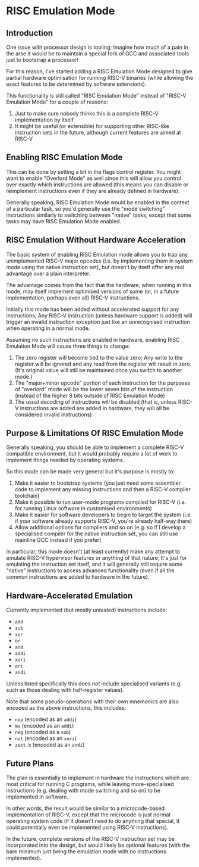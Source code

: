 # RISC Emulation Mode

## Introduction

One issue with processor design is tooling; Imagine how much of a pain in the arse it would be to maintain a special fork of GCC and associated tools just to bootstrap a processor!

For this reason, I've started adding a RISC Emulation Mode designed to give partial hardware optimisation for running RISC-V binaries (while allowing the exact features to be determined by software extensions).

This functionality is still called "RISC Emulation Mode" instead of "RISC-V Emulation Mode" for a couple of reasons:

1. Just to make sure nobody thinks this is a complete RISC-V implementation by itself
2. It might be useful (or extensible) for supporting other RISC-like instruction sets in the future, although current features are aimed at RISC-V

## Enabling RISC Emulation Mode

This can be done by setting a bit in the flags control register. You might want to enable "Overlord Mode" as well since this will allow you control over exactly which instructions are allowed (this means you can disable or reimplement instructions even if they are already defined in hardware).

Generally speaking, RISC Emulation Mode would be enabled in the context of a particular task, so you'd generally use the "mode switching" instructions similarly to switching between "native" tasks, except that some tasks may have RISC Emulation Mode enabled.

## RISC Emulation Without Hardware Acceleration

The basic system of enabling RISC Emulation mode allows you to trap any unimplemented RISC-V major opcodes (i.e. by implementing them in system mode using the native instruction set), but doesn't by itself offer any real advantage over a plain interpreter.

The advantage comes from the fact that the hardware, when running in this mode, may itself implement optimised versions of some (or, in a future implementation, perhaps even all) RISC-V instructions.

Initially this mode has been added without accelerated support for any instructions; Any RISC-V instruction (unless hardware support is added) will trigger an invalid instruction exception just like an unrecognised instruction when operating in a normal mode.

Assuming no such instructions are enabled in hardware, enabling RISC Emulation Mode will cause three things to change:

1. The zero register will become tied to the value zero; Any write to the register will be ignored and any read from the register will result in zero. (It's original value will still be maintained once you switch to another mode.)
2. The "major+minor opcode" portion of each instruction for the purposes of "overlord" mode will be the lower seven bits of the instruction (instead of the higher 8 bits outside of RISC Emulation Mode)
3. The usual decoding of instructions will be disabled (that is, unless RISC-V instructions are added are added in hardware, they will all be considered invalid instructions)

## Purpose & Limitations Of RISC Emulation Mode

Generally speaking, you should be able to implement a complete RISC-V compatible environment, but it would probably require a lot of work to implement things needed by operating systems.

So this mode can be made very general but it's purpose is mostly to:

1. Make it easier to bootstrap systems (you just need some assembler code to implement any missing instructions and then a RISC-V compiler toolchain)
2. Make it possible to run user-mode programs compiled for RISC-V (i.e. for running Linux software in customised environments)
3. Make it easier for software developers to begin to target the system (i.e. if your software already supports RISC-V, you're already half-way there)
4. Allow additional options for compilers and so on (e.g. so if I develop a specialised compiler for the native instruction set, you can still use mainline GCC instead if you prefer)

In particular, this mode doesn't (at least currently) make any attempt to emulate RISC-V hypervisor features or anything of that nature; It's just for emulating the instruction set itself, and it will generally still require some "native" instructions to access advanced functionality (even if all the common instructions are added to hardware in the future).

## Hardware-Accelerated Emulation

Currently implemented (but mostly *untested*) instructions include:

* `add`
* `sub`
* `xor`
* `or`
* `and`
* `addi`
* `xori`
* `ori`
* `andi`

Unless listed specifically this does *not* include specialised variants (e.g. such as those dealing with half-register values).

Note that some pseudo-operations with their own mnemonics are also encoded as the above instructions, this includes:

* `nop` (encoded as an `addi`)
* `mv` (encoded as an `addi`)
* `neg` (encoded as a `sub`)
* `not` (encoded as an `xori`)
* `zext.b` (encoded as an `andi`)

## Future Plans

The plan is essentially to implement in hardware the instructions which are most critical for running C programs, while leaving more-specialised instructions (e.g. dealing with mode switching and so on) to be implemented in software.

In other words, the result would be similar to a microcode-based implementation of RISC-V, except that the microcode is just normal operating system code (if it doesn't need to do anything that special, it could potentially even be implemented using RISC-V instructions).

In the future, complete versions of the RISC-V instruction set may be incorporated into the design, but would likely be optional features (with the bare minimum just being the emulation mode with no instructions implemented).
